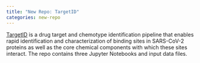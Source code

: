 ```yaml
---
title: "New Repo: TargetID"
categories: new-repo
---
```


[TargetID](https://github.com/LLNL/TargetID) is a drug target and chemotype identification pipeline that enables rapid identification and characterization of binding sites in SARS-CoV-2 proteins as well as the core chemical components with which these sites interact. The repo contains three Jupyter Notebooks and input data files.

